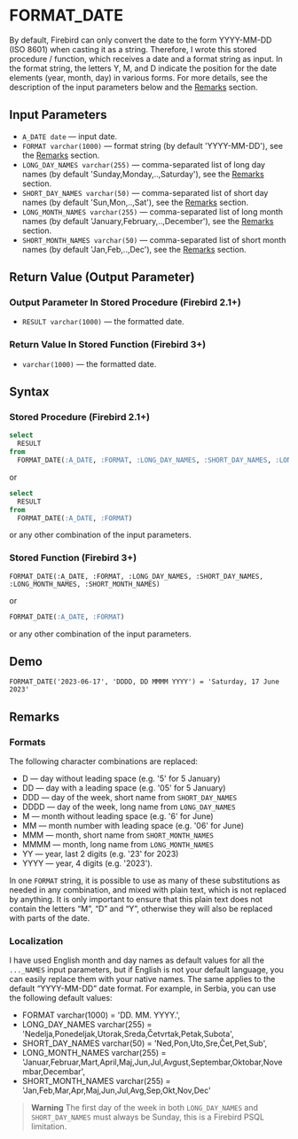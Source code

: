 FORMAT_DATE
===========

By default, Firebird can only convert the date to the form YYYY-MM-DD (ISO 8601) when casting it as a string. Therefore, I wrote this stored procedure / function, which receives a date and a format string as input. In the format string, the letters Y, M, and D indicate the position for the date elements (year, month, day) in various forms. For more details, see the description of the input parameters below and the [Remarks](#Remarks) section.

Input Parameters
----------------

* `A_DATE date` — input date.
* `FORMAT varchar(1000)` — format string (by default 'YYYY-MM-DD'), see the [Remarks](#Remarks) section.
* `LONG_DAY_NAMES varchar(255)` — comma-separated list of long day names (by default 'Sunday,Monday,..,Saturday'), see the [Remarks](#Remarks) section.
* `SHORT_DAY_NAMES varchar(50)` — comma-separated list of short day names (by default 'Sun,Mon,..,Sat'), see the [Remarks](#Remarks) section.
* `LONG_MONTH_NAMES varchar(255)` — comma-separated list of long month names (by default 'January,February,..,December'), see the [Remarks](#Remarks) section.
* `SHORT_MONTH_NAMES varchar(50)` — comma-separated list of short month names (by default 'Jan,Feb,..,Dec'), see the [Remarks](#Remarks) section.

Return Value (Output Parameter)
-------------------------------

### Output Parameter In Stored Procedure (Firebird 2.1+)

* `RESULT varchar(1000)` — the formatted date.

### Return Value In Stored Function (Firebird 3+)

* `varchar(1000)` — the formatted date.

Syntax
------

### Stored Procedure (Firebird 2.1+)

``` sql
select
  RESULT
from
  FORMAT_DATE(:A_DATE, :FORMAT, :LONG_DAY_NAMES, :SHORT_DAY_NAMES, :LONG_MONTH_NAMES, :SHORT_MONTH_NAMES)
```

or

``` sql
select
  RESULT
from
  FORMAT_DATE(:A_DATE, :FORMAT)
```

or any other combination of the input parameters.

### Stored Function (Firebird 3+)

```
FORMAT_DATE(:A_DATE, :FORMAT, :LONG_DAY_NAMES, :SHORT_DAY_NAMES, :LONG_MONTH_NAMES, :SHORT_MONTH_NAMES)
```

or

``` sql
FORMAT_DATE(:A_DATE, :FORMAT)
```

or any other combination of the input parameters.

Demo
----

```
FORMAT_DATE('2023-06-17', 'DDDD, DD MMMM YYYY') = 'Saturday, 17 June 2023'
```

Remarks
-------

### Formats

The following character combinations are replaced:
* D — day without leading space (e.g. '5' for 5 January)
* DD — day with a leading space (e.g. '05' for 5 January)
* DDD — day of the week, short name from `SHORT_DAY_NAMES`
* DDDD — day of the week, long name from `LONG_DAY_NAMES`
* M — month without leading space (e.g. '6' for June)
* MM — month number with leading space (e.g. '06' for June)
* MMM — month, short name from `SHORT_MONTH_NAMES`
* MMMM — month, long name from `LONG_MONTH_NAMES`
* YY — year, last 2 digits (e.g. '23' for 2023)
* YYYY — year, 4 digits (e.g. '2023').

In one `FORMAT` string, it is possible to use as many of these substitutions as needed in any combination, and mixed with plain text, which is not replaced by anything. It is only important to ensure that this plain text does not contain the letters “M”, “D” and “Y”, otherwise they will also be replaced with parts of the date.

### Localization

I have used English month and day names as default values for all the `..._NAMES` input parameters, but if English is not your default language, you can easily replace them with your native names. The same applies to the default “YYYY-MM-DD” date format. For example, in Serbia, you can use the following default values:

* FORMAT varchar(1000) = 'DD. MM. YYYY.',
* LONG_DAY_NAMES varchar(255) = 'Nedelja,Ponedeljak,Utorak,Sreda,Četvrtak,Petak,Subota',
* SHORT_DAY_NAMES varchar(50) = 'Ned,Pon,Uto,Sre,Čet,Pet,Sub',
* LONG_MONTH_NAMES varchar(255) = 'Januar,Februar,Mart,April,Maj,Jun,Jul,Avgust,Septembar,Oktobar,Novembar,Decembar',
* SHORT_MONTH_NAMES varchar(255) = 'Jan,Feb,Mar,Apr,Maj,Jun,Jul,Avg,Sep,Okt,Nov,Dec'

> **Warning**
> The first day of the week in both `LONG_DAY_NAMES` and `SHORT_DAY_NAMES` must always be Sunday, this is a Firebird PSQL limitation.
